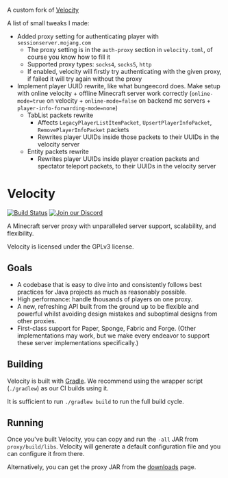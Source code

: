 A custom fork of [Velocity](https://github.com/PaperMC/Velocity)

A list of small tweaks I made:

- Added proxy setting for authenticating player with `sessionserver.mojang.com`
  - The proxy setting is in the `auth-proxy` section in `velocity.toml`, of course you know how to fill it
  - Supported proxy types: `socks4`, `socks5`, `http`
  - If enabled, velocity will firstly try authenticating with the given proxy, if failed it will try again without the proxy
- Implement player UUID rewrite, like what bungeecord does. 
  Make setup with online velocity + offline Minecraft server work correctly
  (`online-mode=true` on velocity + `online-mode=false` on backend mc servers + `player-info-forwarding-mode=none`)
  - TabList packets rewrite
    - Affects `LegacyPlayerListItemPacket`, `UpsertPlayerInfoPacket`, `RemovePlayerInfoPacket` packets
    - Rewrites player UUIDs inside those packets to their UUIDs in the velocity server
  - Entity packets rewrite
    - Rewrites player UUIDs inside player creation packets and spectator teleport packets, to their UUIDs in the velocity server

# Velocity

[![Build Status](https://img.shields.io/github/actions/workflow/status/PaperMC/Velocity/gradle.yml)](https://papermc.io/downloads/velocity)
[![Join our Discord](https://img.shields.io/discord/289587909051416579.svg?logo=discord&label=)](https://discord.gg/papermc)

A Minecraft server proxy with unparalleled server support, scalability,
and flexibility.

Velocity is licensed under the GPLv3 license.

## Goals

* A codebase that is easy to dive into and consistently follows best practices
  for Java projects as much as reasonably possible.
* High performance: handle thousands of players on one proxy.
* A new, refreshing API built from the ground up to be flexible and powerful
  whilst avoiding design mistakes and suboptimal designs from other proxies.
* First-class support for Paper, Sponge, Fabric and Forge. (Other implementations
  may work, but we make every endeavor to support these server implementations
  specifically.)
  
## Building

Velocity is built with [Gradle](https://gradle.org). We recommend using the
wrapper script (`./gradlew`) as our CI builds using it.

It is sufficient to run `./gradlew build` to run the full build cycle.

## Running

Once you've built Velocity, you can copy and run the `-all` JAR from
`proxy/build/libs`. Velocity will generate a default configuration file
and you can configure it from there.

Alternatively, you can get the proxy JAR from the [downloads](https://papermc.io/downloads/velocity)
page.

